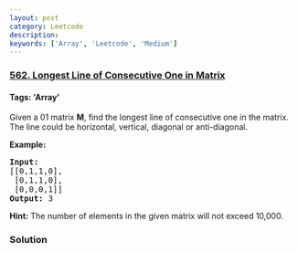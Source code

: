 ```yaml
---
layout: post
category: Leetcode
description: 
keywords: ['Array', 'Leetcode', 'Medium']
---
```

### [562. Longest Line of Consecutive One in Matrix](https://leetcode.com/problems/longest-line-of-consecutive-one-in-matrix)

#### Tags: 'Array'

<div class="content__u3I1 question-content__JfgR"><div>Given a 01 matrix <b>M</b>, find the longest line of consecutive one in the matrix. The line could be horizontal, vertical, diagonal or anti-diagonal.

<p><b>Example:</b><br/>
</p><pre><b>Input:</b>
[[0,1,1,0],
 [0,1,1,0],
 [0,0,0,1]]
<b>Output:</b> 3
</pre>
<p></p>
<p>
<b>Hint:</b>
The number of elements in the given matrix will not exceed 10,000.
</p></div></div>

### Solution

